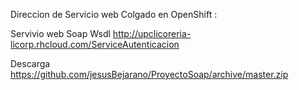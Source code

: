 Direccion de Servicio web Colgado en OpenShift :

Servivio web Soap Wsdl http://upclicoreria-licorp.rhcloud.com/ServiceAutenticacion

Descarga https://github.com/jesusBejarano/ProyectoSoap/archive/master.zip